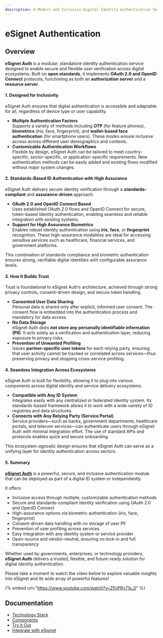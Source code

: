 ```yaml
---
description: A Modern and Inclusive Digital Identity Authentication Solution
---
```


# eSignet Authentication

## Overview

**eSignet Auth** is a modular, standalone identity authentication service designed to enable secure and flexible user verification across digital ecosystems. Built on **open standards**, it implements **OAuth 2.0 and OpenID Connect** protocols, functioning as both an **authorization server** and a **resource server**.

#### 1. Designed for Inclusivity

eSignet Auth ensures that digital authentication is accessible and adaptable for all, regardless of device type or user capability.

* **Multiple Authentication Factors**\
  Supports a variety of methods including **OTP** (for feature phones), **biometrics** (iris, face, fingerprint), and **wallet-based face authentication** (for smartphone users). These modes ensure inclusive access across different user demographics and contexts.
* **Customizable Authentication Workflows**\
  Flexible by design, eSignet Auth can be tailored to meet country-specific, sector-specific, or application-specific requirements. New authentication methods can be easily added and existing flows modified without major system changes.

#### 2. Standards-Based ID Authentication with High Assurance

eSignet Auth delivers secure identity verification through a **standards-compliant** and **assurance-driven** approach.

* **OAuth 2.0 and OpenID Connect Based**\
  Uses established OAuth 2.0 flows and OpenID Connect for secure, token-based identity authentication, enabling seamless and reliable integration with existing systems.
* **Support for High Assurance Biometrics**\
  Enables robust identity authentication using **iris**, **face**, or **fingerprint** recognition. These high-assurance modalities are ideal for accessing sensitive services such as healthcare, financial services, and government platforms.

This combination of standards compliance and biometric authentication ensures strong, verifiable digital identities with configurable assurance levels.

#### 3. How It Builds Trust

Trust is foundational to eSignet Auth’s architecture, achieved through strong privacy controls, consent-driven design, and secure token handling.

* **Consented User Data Sharing**\
  Personal data is shared only after explicit, informed user consent. The consent flow is embedded into the authentication process and mandatory for data access.
* **No Data Storage**\
  eSignet Auth does **not store any personally identifiable information (PII)**. It acts solely as a verification and authentication layer, reducing exposure to privacy risks.
* **Prevention of Unwanted Profiling**\
  Issues **partner-specific user tokens** for each relying party, ensuring that user activity cannot be tracked or correlated across services—thus preserving privacy and stopping cross-service profiling.

#### 4. Seamless Integration Across Ecosystems

eSignet Auth is built for flexibility, allowing it to plug into various components across digital identity and service delivery ecosystems.

* **Compatible with Any ID System**\
  Integrates easily with any centralized or federated identity system. Its standards-based framework allows it to work with a wide variety of ID registries and data structures.
* **Connects with Any Relying Party (Service Portal)**\
  Service providers—such as banks, government departments, healthcare portals, and telecom services—can authenticate users through eSignet Auth with minimal integration effort. The use of standard APIs and protocols enables quick and secure onboarding.

This ecosystem-agnostic design ensures that eSignet Auth can serve as a unifying layer for identity authentication across sectors.

#### 5. Summary

[**eSignet Auth**](../esignet-authentication/features.md) is a powerful, secure, and inclusive authentication module that can be deployed as part of a digital ID system or independently.

It offers:

* Inclusive access through multiple, customizable authentication methods
* Secure and standards-compliant identity verification using OAuth 2.0 and OpenID Connect
* High-assurance options via biometric authentication (iris, face, fingerprint)
* Consent-driven data handling with no storage of user PII
* Prevention of user profiling across services
* Easy integration with any identity system or service provider
* Open-source and vendor-neutral, ensuring no lock-in and full transparency

Whether used by governments, enterprises, or technology providers, **eSignet Auth** delivers a trusted, flexible, and future-ready solution for digital identity authentication.

Please take a moment to watch the video below to explore valuable insights into eSignet and its wide array of powerful features!

{% embed url="https://www.youtube.com/watch?v=ZfUPRv71s_0" %}

## Documentation

* [Technology Stack](../readme/technology/technology-stack.md)
* [Components](develop/components.md)
* [Try It Out](test/try-it-out/)
* [Integrate with eSignet](test/try-it-out/integrate-with-e-signet.md)
